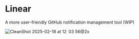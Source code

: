 # Linear

A more user-friendly GitHub notification management tool (WIP)

![CleanShot 2025-02-18 at 12  03 56@2x](https://github.com/user-attachments/assets/069fb577-5ef6-4768-89e5-957725b14204)
